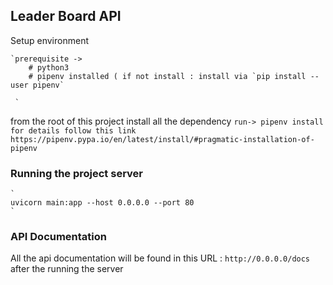 


## Leader Board API ###
 Setup environment 

    `prerequisite ->
        # python3
        # pipenv installed ( if not install : install via `pip install --user pipenv`
        
     `
from the root of this project install all the dependency
    `
        run-> pipenv install for details follow this link https://pipenv.pypa.io/en/latest/install/#pragmatic-installation-of-pipenv
    `

### Running the project server ###
    `
    uvicorn main:app --host 0.0.0.0 --port 80
    `
### API Documentation ##
All the api documentation will be found  in this URL : `http://0.0.0.0/docs`
    after the running the server 